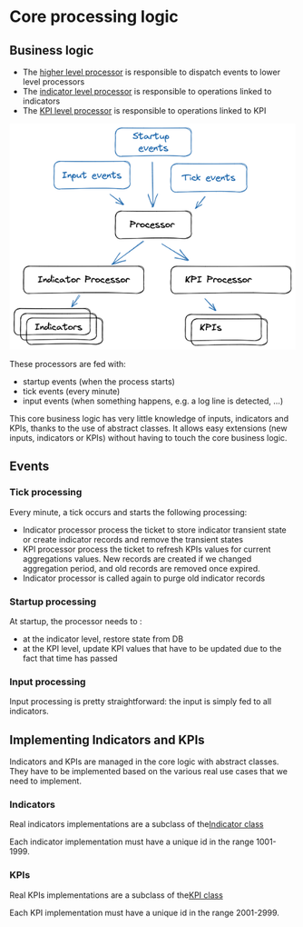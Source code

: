 Core processing logic
=======

## Business logic

- The [higher level processor](backend/src/backend/business/processor.py) is responsible to dispatch events to lower level processors
- The [indicator level processor](backend/src/backend/business/indicators/processor.py) is responsible to operations linked to indicators
- The [KPI level processor](backend/src/backend/business/indicators/processor.py) is responsible to operations linked to KPI

![Processing high level](processing.excalidraw.png)

These processors are fed with:
- startup events (when the process starts)
- tick events (every minute)
- input events (when something happens, e.g. a log line is detected, ...)

This core business logic has very little knowledge of inputs, indicators and KPIs, thanks to the use of abstract classes. It allows easy extensions (new inputs, indicators or KPIs) without having to touch the core business logic.

## Events

### Tick processing

Every minute, a tick occurs and starts the following processing:
- Indicator processor process the ticket to store indicator transient state or create indicator records and remove the transient states
- KPI processor process the ticket to refresh KPIs values for current aggregations values. New records are created if we changed aggregation period, and old records are removed once expired.
- Indicator processor is called again to purge old indicator records

### Startup processing

At startup, the processor needs to :
- at the indicator level, restore state from DB
- at the KPI level, update KPI values that have to be updated due to the fact that time has passed

### Input processing

Input processing is pretty straightforward: the input is simply fed to all indicators.

## Implementing Indicators and KPIs

Indicators and KPIs are managed in the core logic with abstract classes. They have to be implemented based on the various real use cases that we need to implement.

### Indicators

Real indicators implementations are a subclass of the[Indicator class](backend/src/backend/business/indicators/indicator.py)

Each indicator implementation must have a unique id in the range 1001-1999.


### KPIs

Real KPIs implementations are a subclass of the[KPI class](backend/src/backend/business/kpis/kpi.py)

Each KPI implementation must have a unique id in the range 2001-2999.

